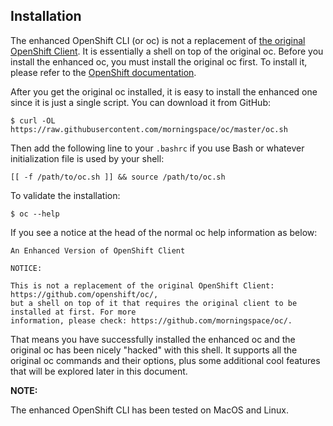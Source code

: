 ## Installation

The enhanced OpenShift CLI (or oc) is not a replacement of [the original OpenShift Client](https://github.com/openshift/oc/). It is essentially a shell on top of the original oc. Before you install the enhanced oc, you must install the original oc first. To install it, please refer to the [OpenShift documentation](https://docs.openshift.com/container-platform/latest/cli_reference/openshift_cli/getting-started-cli.html#installing-openshift-cli).

After you get the original oc installed, it is easy to install the enhanced one since it is just a single script. You can download it from GitHub:
```shell
$ curl -OL https://raw.githubusercontent.com/morningspace/oc/master/oc.sh
```

Then add the following line to your `.bashrc` if you use Bash or whatever initialization file is used by your shell:
```shell
[[ -f /path/to/oc.sh ]] && source /path/to/oc.sh
```

To validate the installation:
```shell
$ oc --help
```

If you see a notice at the head of the normal oc help information as below:
```shell
An Enhanced Version of OpenShift Client

NOTICE:

This is not a replacement of the original OpenShift Client: https://github.com/openshift/oc/,
but a shell on top of it that requires the original client to be installed at first. For more
information, please check: https://github.com/morningspace/oc/.
```

That means you have successfully installed the enhanced oc and the original oc has been nicely "hacked" with this shell. It supports all the original oc commands and their options, plus some additional cool features that will be explored later in this document.

**NOTE:**

The enhanced OpenShift CLI has been tested on MacOS and Linux.
